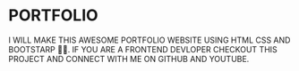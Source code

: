 # PORTFOLIO
I WILL MAKE THIS AWESOME PORTFOLIO WEBSITE USING HTML CSS AND BOOTSTARP 👨‍💻. IF YOU ARE A FRONTEND DEVLOPER CHECKOUT THIS PROJECT AND CONNECT WITH ME ON GITHUB AND YOUTUBE.
